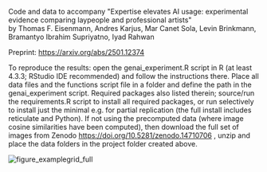 Code and data to accompany "Expertise elevates AI usage: experimental evidence comparing laypeople and professional artists"<br>
by Thomas F. Eisenmann, Andres Karjus, Mar Canet Sola, Levin Brinkmann, Bramantyo Ibrahim Supriyatno, Iyad Rahwan

Preprint: https://arxiv.org/abs/2501.12374

To reproduce the results: open the genai_experiment.R script in R (at least 4.3.3; RStudio IDE recommended) and follow the instructions there. Place all data files and the functions script file in a folder and define the path in the genai_experiment script. Required packages also listed therein; source/run the requirements.R script to install all required packages, or run selectively to install just the minimal e.g. for partial replication (the full install includes reticulate and Python). If not using the precomputed data (where image cosine similarities have been computed), then download the full set of images from Zenodo https://doi.org/10.5281/zenodo.14710706 , unzip and place the data folders in the project folder created above.

![figure_examplegrid_full](https://github.com/user-attachments/assets/d9b95175-442c-4864-bd8e-66a352943d4c)
